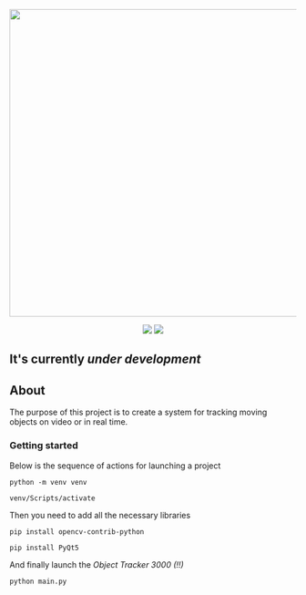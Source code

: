 <p align="center">
      <img src="https://i.ibb.co/W0TTLCS/logoza-ru.png" width="540">
</p>

<p align="center">
   <img src="https://img.shields.io/badge/OpenCV-4.9.0-purple">
   <img src="https://img.shields.io/badge/PyQt-5.15.10-green">
</p>

## It's currently *under development*


## About
The purpose of this project is to create a system for tracking moving objects on video or in real time.

### Getting started
Below is the sequence of actions for launching a project 
```
python -m venv venv
```
```
venv/Scripts/activate
```
Then you need to add all the necessary libraries
```
pip install opencv-contrib-python
```
```
pip install PyQt5
```
And finally launch the *Object Tracker 3000 (!!)*
```
python main.py
```
